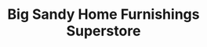 ---
title: "Big Sandy Home Furnishings Superstore"
url: /lancaster/big-sandy-home-furnishings-superstore/
shop: furniture
---